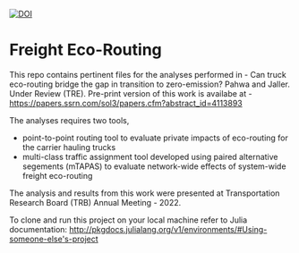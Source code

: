 [![DOI](https://zenodo.org/badge/DOI/10.5281/zenodo.5140095.svg)](https://doi.org/10.5281/zenodo.5140095)

# Freight Eco-Routing
This repo contains pertinent files for the analyses performed in - Can truck eco-routing bridge the gap in transition to zero-emission? Pahwa and Jaller. Under Review (TRE). Pre-print version of this work is availabe at - https://papers.ssrn.com/sol3/papers.cfm?abstract_id=4113893

The analyses requires two tools,
- point-to-point routing tool to evaluate private impacts of eco-routing for the carrier hauling trucks
- multi-class traffic assignment tool developed using paired alternative segements (mTAPAS) to evaluate network-wide effects of system-wide freight eco-routing

The analysis and results from this work were presented at Transportation Research Board (TRB) Annual Meeting - 2022. 

To clone and run this project on your local machine refer to Julia documentation: http://pkgdocs.julialang.org/v1/environments/#Using-someone-else's-project 
